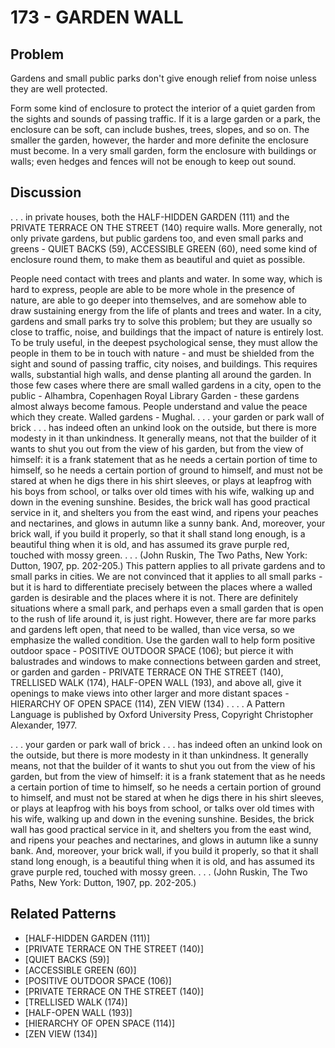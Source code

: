 # 173 - GARDEN WALL

## Problem

Gardens and small public parks don't give enough relief from noise unless they are well protected.

Form some kind of enclosure to protect the interior of a quiet garden from the sights and sounds of passing traffic. If it is a large garden or a park, the enclosure can be soft, can include bushes, trees, slopes, and so on. The smaller the garden, however, the harder and more definite the enclosure must become. In a very small garden, form the enclosure with buildings or walls; even hedges and fences will not be enough to keep out sound.

## Discussion

. . . in private houses, both the HALF-HIDDEN GARDEN (111) and the PRIVATE TERRACE ON THE STREET (140) require walls. More generally, not only private gardens, but public gardens too, and even small parks and greens - QUIET BACKS (59), ACCESSIBLE GREEN (60), need some kind of enclosure round them, to make them as beautiful and quiet as possible.

People need contact with trees and plants and water. In some way, which is hard to express, people are able to be more whole in the presence of nature, are able to go deeper into themselves, and are somehow able to draw sustaining energy from the life of plants and trees and water. In a city, gardens and small parks try to solve this problem; but they are usually so close to traffic, noise, and buildings that the impact of nature is entirely lost. To be truly useful, in the deepest psychological sense, they must allow the people in them to be in touch with nature - and must be shielded from the sight and sound of passing traffic, city noises, and buildings. This requires walls, substantial high walls, and dense planting all around the garden. In those few cases where there are small walled gardens in a city, open to the public - Alhambra, Copenhagen Royal Library Garden - these gardens almost always become famous. People understand and value the peace which they create. Walled gardens - Mughal. . . . your garden or park wall of brick . . . has indeed often an unkind look on the outside, but there is more modesty in it than unkindness. It generally means, not that the builder of it wants to shut you out from the view of his garden, but from the view of himself: it is a frank statement that as he needs a certain portion of time to himself, so he needs a certain portion of ground to himself, and must not be stared at when he digs there in his shirt sleeves, or plays at leapfrog with his boys from school, or talks over old times with his wife, walking up and down in the evening sunshine. Besides, the brick wall has good practical service in it, and shelters you from the east wind, and ripens your peaches and nectarines, and glows in autumn like a sunny bank. And, moreover, your brick wall, if you build it properly, so that it shall stand long enough, is a beautiful thing when it is old, and has assumed its grave purple red, touched with mossy green. . . . (John Ruskin, The Two Paths, New York: Dutton, 1907, pp. 202-205.) This pattern applies to all private gardens and to small parks in cities. We are not convinced that it applies to all small parks - but it is hard to differentiate precisely between the places where a walled garden is desirable and the places where it is not. There are definitely situations where a small park, and perhaps even a small garden that is open to the rush of life around it, is just right. However, there are far more parks and gardens left open, that need to be walled, than vice versa, so we emphasize the walled condition. Use the garden wall to help form positive outdoor space - POSITIVE OUTDOOR SPACE (106); but pierce it with balustrades and windows to make connections between garden and street, or garden and garden - PRIVATE TERRACE ON THE STREET (140), TRELLISED WALK (174), HALF-OPEN WALL (193), and above all, give it openings to make views into other larger and more distant spaces - HIERARCHY OF OPEN SPACE (114), ZEN VIEW (134) . . . . A Pattern Language is published by Oxford University Press, Copyright Christopher Alexander, 1977.

. . . your garden or park wall of brick . . . has indeed often an unkind look on the outside, but there is more modesty in it than unkindness. It generally means, not that the builder of it wants to shut you out from the view of his garden, but from the view of himself: it is a frank statement that as he needs a certain portion of time to himself, so he needs a certain portion of ground to himself, and must not be stared at when he digs there in his shirt sleeves, or plays at leapfrog with his boys from school, or talks over old times with his wife, walking up and down in the evening sunshine. Besides, the brick wall has good practical service in it, and shelters you from the east wind, and ripens your peaches and nectarines, and glows in autumn like a sunny bank. And, moreover, your brick wall, if you build it properly, so that it shall stand long enough, is a beautiful thing when it is old, and has assumed its grave purple red, touched with mossy green. . . . (John Ruskin, The Two Paths, New York: Dutton, 1907, pp. 202-205.)

## Related Patterns

- [HALF-HIDDEN GARDEN (111)]
- [PRIVATE TERRACE ON THE STREET (140)]
- [QUIET BACKS (59)]
- [ACCESSIBLE GREEN (60)]
- [POSITIVE OUTDOOR SPACE (106)]
- [PRIVATE TERRACE ON THE STREET (140)]
- [TRELLISED WALK (174)]
- [HALF-OPEN WALL (193)]
- [HIERARCHY OF OPEN SPACE (114)]
- [ZEN VIEW (134)]
